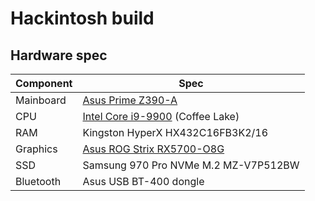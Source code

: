 # Hackintosh build

## Hardware spec

Component | Spec  
---       | ---
Mainboard | [Asus Prime Z390-A](https://www.asus.com/Motherboards-Components/Motherboards/All-series/PRIME-Z390-A)
CPU       | [Intel Core i9-9900](https://www.intel.com/content/www/us/en/products/processors/core/i9-processors/i9-9900.html) (Coffee Lake)
RAM       | Kingston HyperX HX432C16FB3K2/16
Graphics  | [Asus ROG Strix RX5700-O8G](https://rog.asus.com/graphics-cards/graphics-cards/rog-strix/rog-strix-rx5700-o8g-gaming-model/)
SSD       | Samsung 970 Pro NVMe M.2 MZ-V7P512BW 
Bluetooth | Asus USB BT-400 dongle
